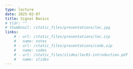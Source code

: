 ```yaml
---
type: lecture
date: 2025-02-07
title: Signal Basics
# tldr: ""
# thumbnail: /static_files/presentations/lec.jpg
links: 
    # - url: /static_files/presentations/lec.zip
    #   name: notes
    # - url: /static_files/presentations/code.zip
    #   name: codes
    # - url: /static_files/slides/lec01-introduction.pdf
    #   name: slides
---
```


